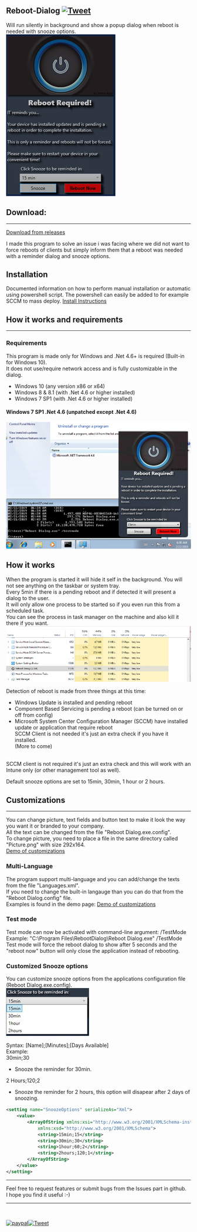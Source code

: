  Reboot-Dialog [![Tweet](https://img.shields.io/twitter/url/http/shields.io.svg?style=social)](https://twitter.com/intent/tweet?text=Tool%20to%20remind%20users%20there%20are%20pending%20reboot%20with%20snooze%20options.&url=https://github.com/Fredrik81/Reboot-Dialog/blob/master/README.md&via=rydin_fredrik&hashtags=reminder,reboot,updates,ConfigMgr,SCCM,Windows10)
------
Will run silently in background and show a popup dialog when reboot is needed with snooze options.<br/>
![My image](Screenshot.PNG)

## Download:
---
[Download from releases](https://github.com/Fredrik81/Reboot-Dialog/releases/latest "Latest Release")

I made this program to solve an issue i was facing where we did not want to force reboots of clients but simply inform them that a reboot was needed with a reminder dialog and snooze options.<br/>

## Installation
Documented information on how to perform manual installation or automatic using powershell script.
The powershell can easily be added to for example SCCM to mass deploy.
[Install Instructions](https://github.com/Fredrik81/Reboot-Dialog/blob/master/Install/Install.md)

## How it works and requirements
---
### Requirements
This program is made only for Windows and .Net 4.6+ is required (Built-in for Windows 10).<br/>
It does not use/require network access and is fully customizable in the dialog.<br/>
* Windows 10 (any version x86 or x64)
* Windows 8 & 8.1 (with .Net 4.6 or higher installed)
* Windows 7 SP1 (with .Net 4.6 or higher installed)

#### Windows 7 SP1 .Net 4.6 (unpatched except .Net 4.6)
![Windows 7 SP1](/Images/Windows7.png)

## How it works
When the program is started it will hide it self in the background. You will not see anything on the taskbar or system tray.<br/>
Every 5min if there is a pending reboot and if detected it will present a dialog to the user.<br/>
It will only allow one process to be started so if you even run this from a scheduled task. <br/>
You can see the process in task manager on the machine and also kill it there if you want.<br/>
![My image](Process.PNG)

Detection of reboot is made from three things at this time:
* Windows Update is installed and pending reboot<br/>
* Component Based Servicing is pending a reboot (can be turned on or off from config)<br/>
* Microsoft System Center Configuration Manager (SCCM) have installed update or application that require reboot<br/>
   SCCM Client is not needed it's just an extra check if you have it installed.<br/>
(More to come)<br/><br/>

SCCM client is not required it's just an extra check and this will work with an Intune only (or other management tool as well).<br/>

Default snooze options are set to 15min, 30min, 1 hour or 2 hours.<br/>

## Customizations
---
You can change picture, text fields and button text to make it look the way you want it or branded to your company.<br/>
All the text can be changed from the file "Reboot Dialog.exe.config".<br/>
To change picture, you need to place a file in the same directory called "Picture.png" with size 292x164.<br/>
[Demo of customizations](/Demo.md)
<br/>

### Multi-Language
The program support multi-language and you can add/change the texts from the file "Languages.xml".<br/>
If you need to change the built-in langauge than you can do that from the "Reboot Dialog.config" file.<br/>
Examples is found in the demo page: [Demo of customizations](/Demo.md)

### Test mode
Test mode can now be activated with command-line argument: /TestMode<br/>
Example: "C:\Program Files\RebootDialog\Reboot Dialog.exe" /TestMode<br/>
Test mode will force the reboot dialog to show after 5 seconds and the "reboot now" button will only close the application instead of rebooting.<br/>

### Customized Snooze options
You can customize snooze options from the applications configuration file (Reboot Dialog.exe.config).<br/>
![Snooze](/Images/Snooze.jpg)

Syntax: [Name];[Minutes];[Days Available]<br/>
Example:<br/>
30min;30<br/>
  * Snooze the reminder for 30min.<br/>

2 Hours;120;2<br/>
  * Snooze the reminder for 2 hours, this option will disapear after 2 days of snoozing.<br/>

```XML
<setting name="SnoozeOptions" serializeAs="Xml">
    <value>
        <ArrayOfString xmlns:xsi="http://www.w3.org/2001/XMLSchema-instance"
            xmlns:xsd="http://www.w3.org/2001/XMLSchema">
            <string>15min;15</string>
            <string>30min;30</string>
            <string>1hour;60;2</string>
            <string>2hours;120;1</string>
        </ArrayOfString>
    </value>
</setting>
```


---

Feel free to request features or submit bugs from the Issues part in github.<br/>
I hope you find it useful :-)<br/>

---
<br/>

[![paypal](https://www.paypalobjects.com/en_US/i/btn/btn_donateCC_LG.gif)](https://www.paypal.com/cgi-bin/webscr?cmd=_donations&business=RYV3HC2FTG2XS&currency_code=USD)[![Tweet](https://img.shields.io/twitter/url/http/shields.io.svg?style=social)](https://twitter.com/intent/tweet?text=Tool%20to%20remind%20users%20there%20are%20pending%20reboot%20with%20snooze%20options.&url=https://github.com/Fredrik81/Reboot-Dialog/blob/master/README.md&via=rydin_fredrik&hashtags=reminder,reboot,updates,ConfigMgr,SCCM,Windows10)
